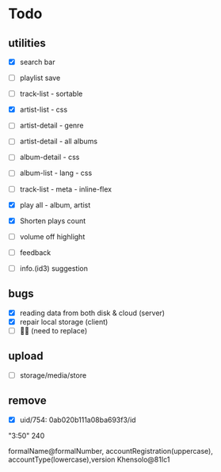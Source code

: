 # Todo

## utilities

- [x] search bar
- [ ] playlist save
- [ ] track-list - sortable
- [x] artist-list - css
- [ ] artist-detail - genre
- [ ] artist-detail - all albums
- [ ] album-detail - css
- [ ] album-list - lang - css
- [ ] track-list - meta - inline-flex

- [x] play all - album, artist
- [x] Shorten plays count
- [ ] volume off highlight
- [ ] feedback
- [ ] info.(id3) suggestion

## bugs

- [x] reading data from both disk & cloud (server)
- [x] repair local storage (client)
- [ ] ၄း (need to replace)

## upload

- [ ] storage/media/store

## remove

- [x] uid/754: 0ab020b111a08ba693f3/id

"3:50"
240

formalName@formalNumber, accountRegistration(uppercase), accountType(lowercase),version
Khensolo@81Ic1
